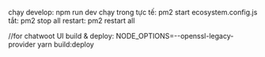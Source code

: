 chạy develop: npm run dev
chạy trong tực tế: pm2 start ecosystem.config.js
tắt: pm2 stop all
restart: pm2 restart all



//for chatwoot UI
build & deploy: NODE_OPTIONS=--openssl-legacy-provider yarn build:deploy
